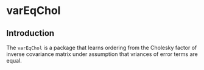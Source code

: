 # varEqChol
## Introduction

The `varEqChol` is a package that learns ordering from the Cholesky factor of inverse covariance matrix under assumption that vriances of error terms are equal. 
